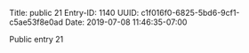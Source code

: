 Title: public 21
Entry-ID: 1140
UUID: c1f016f0-6825-5bd6-9cf1-c5ae53f8e0ad
Date: 2019-07-08 11:46:35-07:00

Public entry 21
